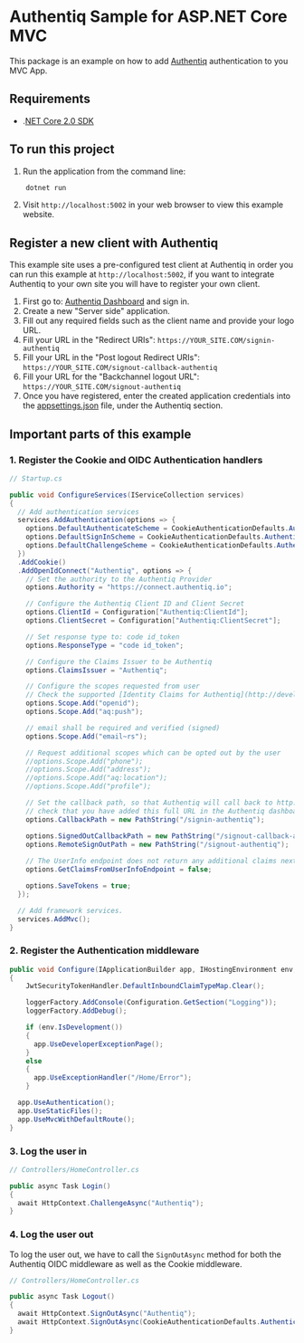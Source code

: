 # Authentiq Sample for ASP.NET Core MVC

This package is an example on how to add [Authentiq](https://www.authentiq.com/developers/?utm_source=github&utm_medium=readme&utm_campaign=example-aspnetcore-mvc) authentication to you MVC App.


## Requirements

* .[NET Core 2.0 SDK](https://www.microsoft.com/net/download/core)


## To run this project

1. Run the application from the command line:

```bash
    dotnet run
```

2. Visit `http://localhost:5002` in your web browser to view this example website.


## Register a new client with Authentiq

This example site uses a pre-configured test client at Authentiq in order you can run this example at `http://localhost:5002`, if you want to integrate Authentiq to your own site you will have to register your own client.

1. First go to: [Authentiq Dashboard](https://dashboard.authentiq.com) and sign in.
2. Create a new "Server side" application.
3. Fill out any required fields such as the client name and provide your logo URL.
4. Fill your URL in the "Redirect URIs": `https://YOUR_SITE.COM/signin-authentiq`
5. Fill your URL in the "Post logout Redirect URIs": `https://YOUR_SITE.COM/signout-callback-authentiq`
6. Fill your URL for the "Backchannel logout URL": `https://YOUR_SITE.COM/signout-authentiq`
7. Once you have registered, enter the created application credentials into the [appsettings.json](appsettings.json) file, under the Authentiq section.


## Important parts of this example

### 1. Register the Cookie and OIDC Authentication handlers

```csharp
// Startup.cs

public void ConfigureServices(IServiceCollection services)
{
  // Add authentication services
  services.AddAuthentication(options => {
    options.DefaultAuthenticateScheme = CookieAuthenticationDefaults.AuthenticationScheme;
    options.DefaultSignInScheme = CookieAuthenticationDefaults.AuthenticationScheme;
    options.DefaultChallengeScheme = CookieAuthenticationDefaults.AuthenticationScheme;
  })
  .AddCookie()
  .AddOpenIdConnect("Authentiq", options => {
    // Set the authority to the Authentiq Provider
    options.Authority = "https://connect.authentiq.io";

    // Configure the Authentiq Client ID and Client Secret
    options.ClientId = Configuration["Authentiq:ClientId"];
    options.ClientSecret = Configuration["Authentiq:ClientSecret"];

    // Set response type to: code id_token
    options.ResponseType = "code id_token";

    // Configure the Claims Issuer to be Authentiq
    options.ClaimsIssuer = "Authentiq";

    // Configure the scopes requested from user
    // Check the supported [Identity Claims for Authentiq](http://developers.authentiq.io/#identity-claims)
    options.Scope.Add("openid");
    options.Scope.Add("aq:push");

    // email shall be required and verified (signed)
    options.Scope.Add("email~rs");

    // Request additional scopes which can be opted out by the user
    //options.Scope.Add("phone");
    //options.Scope.Add("address");
    //options.Scope.Add("aq:location");
    //options.Scope.Add("profile");

    // Set the callback path, so that Authentiq will call back to http://localhost:5002/signin-authentiq 
    // check that you have added this full URL in the Authentiq dashboard at "Redirect URIs"
    options.CallbackPath = new PathString("/signin-authentiq");

    options.SignedOutCallbackPath = new PathString("/signout-callback-authentiq");
    options.RemoteSignOutPath = new PathString("/signout-authentiq");
    
    // The UserInfo endpoint does not return any additional claims next to the ones returned in the id_token
    options.GetClaimsFromUserInfoEndpoint = false;

    options.SaveTokens = true;
  });

  // Add framework services.
  services.AddMvc();
}
```

### 2. Register the Authentication middleware

```csharp
public void Configure(IApplicationBuilder app, IHostingEnvironment env, ILoggerFactory loggerFactory)
{
    JwtSecurityTokenHandler.DefaultInboundClaimTypeMap.Clear();

    loggerFactory.AddConsole(Configuration.GetSection("Logging"));
    loggerFactory.AddDebug();

    if (env.IsDevelopment())
    {
      app.UseDeveloperExceptionPage();
    }
    else
    {
      app.UseExceptionHandler("/Home/Error");
    }

  app.UseAuthentication();
  app.UseStaticFiles();
  app.UseMvcWithDefaultRoute();
}
```

### 3. Log the user in

```csharp
// Controllers/HomeController.cs

public async Task Login()
{
  await HttpContext.ChallengeAsync("Authentiq");
}
```

### 4. Log the user out

To log the user out, we have to call the `SignOutAsync` method for both the Authentiq OIDC middleware as well as the Cookie middleware.

```csharp
// Controllers/HomeController.cs

public async Task Logout()
{
  await HttpContext.SignOutAsync("Authentiq");
  await HttpContext.SignOutAsync(CookieAuthenticationDefaults.AuthenticationScheme);
}
```
